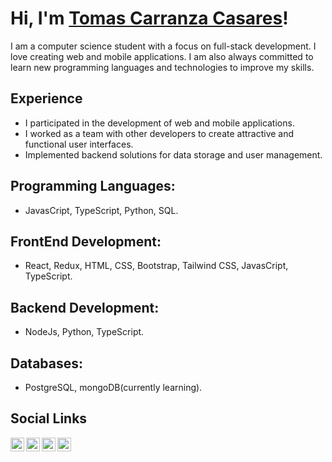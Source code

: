 # Hi, I'm [Tomas Carranza Casares](https://github.com/tomasccasares)!

I am a computer science student with a focus on full-stack development. I love creating web and mobile applications. I am also always committed to learn new programming languages and technologies to improve my skills.

## Experience
 - I participated in the development of web and mobile applications.
 - I worked as a team with other developers to create attractive and functional user interfaces.
 - Implemented backend solutions for data storage and user management.

## Programming Languages:
 - JavasCript, TypeScript, Python, SQL.

## FrontEnd Development:
 - React, Redux, HTML, CSS, Bootstrap, Tailwind CSS, JavasCript, TypeScript.

## Backend Development:
 - NodeJs, Python, TypeScript.

## Databases:
 - PostgreSQL, mongoDB(currently learning).

## Social Links

<a href="https://www.linkedin.com/in/tomas-carranza-casares/">
  <img align="left" alt="Linkedin" width="22px" src="https://cdn.jsdelivr.net/npm/simple-icons@3.3.0/icons/linkedin.svg" />
</a>
<a href="https://www.instagram.com/tomasccasares/?hl=en">
  <img align="left" alt="Instagram" width="22px" src="https://cdn.jsdelivr.net/npm/simple-icons@3.3.0/icons/instagram.svg" />
</a>
<a href="mailto:tomicarranza999@gmail.com">
  <img align="left" alt="Email" width="22px" src="https://cdn.jsdelivr.net/npm/simple-icons@3.3.0/icons/gmail.svg" />
</a>
<a href="https://github.com/tomasccasares">
  <img align="left" alt="GitHub" width="22px" src="https://cdn.jsdelivr.net/npm/simple-icons@3.3.0/icons/github.svg" />
</a>
